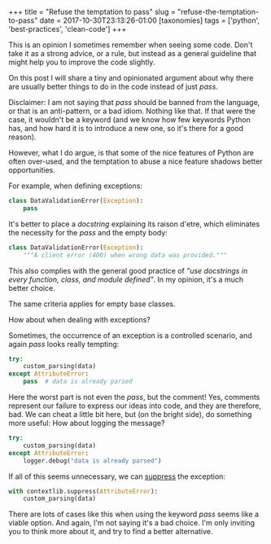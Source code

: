 +++
title = "Refuse the temptation to pass"
slug = "refuse-the-temptation-to-pass"
date = 2017-10-30T23:13:26-01:00
[taxonomies]
tags = ['python', 'best-practices', 'clean-code']
+++

This is an opinion I sometimes remember when seeing some code. Don\'t
take it as a strong advice, or a rule, but instead as a general
guideline that might help you to improve the code slightly.

On this post I will share a tiny and opinionated argument about why
there are usually better things to do in the code instead of just
*pass*.

Disclaimer: I am not saying that *pass* should be banned from the
language, or that is an anti-pattern, or a bad idiom. Nothing like that.
If that were the case, it wouldn\'t be a keyword (and we know how few
keywords Python has, and how hard it is to introduce a new one, so it\'s
there for a good reason).

However, what I do argue, is that some of the nice features of Python
are often over-used, and the temptation to abuse a nice feature shadows
better opportunities.

For example, when defining exceptions:

```python
class DataValidationError(Exception):
    pass
```

It\'s better to place a *docstring* explaining its raison d\'etre, which
eliminates the necessity for the *pass* and the empty body:

```python
class DataValidationError(Exception):
    """A client error (400) when wrong data was provided."""
```

This also complies with the general good practice of *\"use docstrings
in every function, class, and module defined\"*. In my opinion, it\'s a
much better choice.

The same criteria applies for empty base classes.

How about when dealing with exceptions?

Sometimes, the occurrence of an exception is a controlled scenario, and
again *pass* looks really tempting:

```python
try:
    custom_parsing(data)
except AttributeError:
    pass  # data is already parsed
```

Here the worst part is not even the *pass*, but the comment! Yes,
comments represent our failure to express our ideas into code, and they
are therefore, bad. We can cheat a little bit here, but (on the bright
side), do something more useful: How about logging the message?

```python
try:
    custom_parsing(data)
except AttributeError:
    logger.debug("data is already parsed")
```

If all of this seems unnecessary, we can
[suppress](https://docs.python.org/3/library/contextlib.html#contextlib.suppress)
the exception:

```python
with contextlib.suppress(AttributeError):
    custom_parsing(data)
```

There are lots of cases like this when using the keyword *pass* seems
like a viable option. And again, I\'m not saying it\'s a bad choice.
I\'m only inviting you to think more about it, and try to find a better
alternative.
